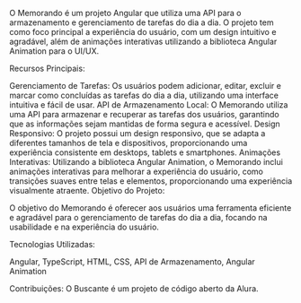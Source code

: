 O Memorando é um projeto Angular que utiliza uma API para o armazenamento e gerenciamento de tarefas do dia a dia. O projeto tem como foco principal a experiência do usuário, com um design intuitivo e agradável, além de animações interativas utilizando a biblioteca Angular Animation para o UI/UX.

Recursos Principais:

Gerenciamento de Tarefas: Os usuários podem adicionar, editar, excluir e marcar como concluídas as tarefas do dia a dia, utilizando uma interface intuitiva e fácil de usar.
API de Armazenamento Local: O Memorando utiliza uma API para armazenar e recuperar as tarefas dos usuários, garantindo que as informações sejam mantidas de forma segura e acessível.
Design Responsivo: O projeto possui um design responsivo, que se adapta a diferentes tamanhos de tela e dispositivos, proporcionando uma experiência consistente em desktops, tablets e smartphones.
Animações Interativas: Utilizando a biblioteca Angular Animation, o Memorando inclui animações interativas para melhorar a experiência do usuário, como transições suaves entre telas e elementos, proporcionando uma experiência visualmente atraente.
Objetivo do Projeto:

O objetivo do Memorando é oferecer aos usuários uma ferramenta eficiente e agradável para o gerenciamento de tarefas do dia a dia, focando na usabilidade e na experiência do usuário.

Tecnologias Utilizadas:

Angular,
TypeScript,
HTML,
CSS,
API de Armazenamento,
Angular Animation

Contribuições:
O Buscante é um projeto de código aberto da Alura.
